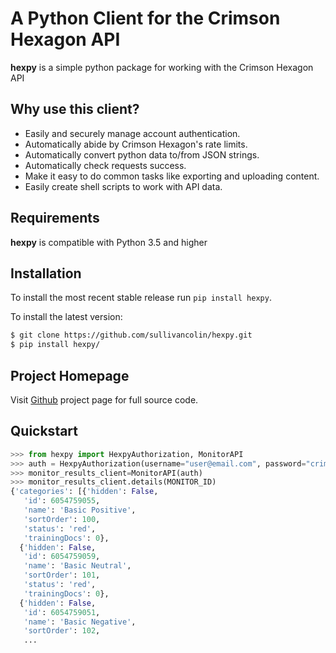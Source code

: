 A Python Client for the Crimson Hexagon API
===========================================

**hexpy** is a simple python package for working with the Crimson Hexagon API

## Why use this client?

* Easily and securely manage account authentication.
* Automatically abide by Crimson Hexagon's rate limits.
* Automatically convert python data to/from JSON strings.
* Automatically check requests success.
* Make it easy to do common tasks like exporting and uploading content.
* Easily create shell scripts to work with API data.

## Requirements
**hexpy** is compatible with Python 3.5 and higher

## Installation
To install the most recent stable release run `pip install hexpy`.

To install the latest version:
```bash
$ git clone https://github.com/sullivancolin/hexpy.git
$ pip install hexpy/
```

## Project Homepage

Visit [Github](https://github.com/sullivancolin/hexpy) project page for full source code.

## Quickstart

```python
>>> from hexpy import HexpyAuthorization, MonitorAPI
>>> auth = HexpyAuthorization(username="user@email.com", password="crimson_login")
>>> monitor_results_client=MonitorAPI(auth)
>>> monitor_results_client.details(MONITOR_ID)
{'categories': [{'hidden': False,
   'id': 6054759055,
   'name': 'Basic Positive',
   'sortOrder': 100,
   'status': 'red',
   'trainingDocs': 0},
  {'hidden': False,
   'id': 6054759059,
   'name': 'Basic Neutral',
   'sortOrder': 101,
   'status': 'red',
   'trainingDocs': 0},
  {'hidden': False,
   'id': 6054759051,
   'name': 'Basic Negative',
   'sortOrder': 102,
   ...
```
